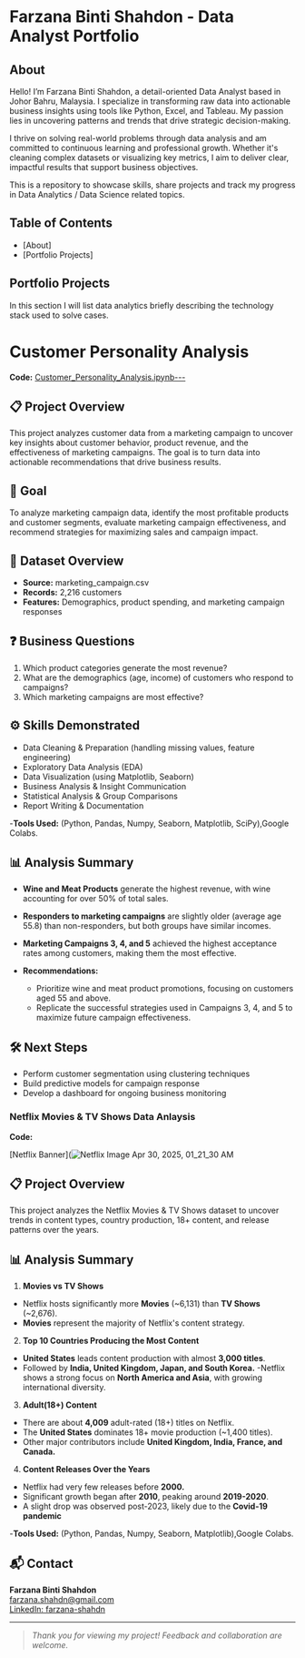 # Farzana Binti Shahdon - Data Analyst Portfolio
## About
Hello! I’m Farzana Binti Shahdon, a detail-oriented Data Analyst based in Johor Bahru, Malaysia. I specialize in transforming raw data into actionable business insights using tools like Python, Excel, and Tableau. My passion lies in uncovering patterns and trends that drive strategic decision-making.

I thrive on solving real-world problems through data analysis and am committed to continuous learning and professional growth. Whether it's cleaning complex datasets or visualizing key metrics, I aim to deliver clear, impactful results that support business objectives.

This is a repository to showcase skills, share projects and track my progress in Data Analytics / Data Science related topics.

## Table of Contents
- [About]
- [Portfolio Projects] 

## Portfolio Projects
In this section I will list data analytics briefly describing the technology stack used to solve cases.

# Customer Personality Analysis
**Code:** [Customer_Personality_Analysis.ipynb---](https://github.com/FarzanaShahdn/customer-personality-analysis/blob/main/Customer_Personality_Analysis.ipynb)

## 📋 Project Overview
This project analyzes customer data from a marketing campaign to uncover key insights about customer behavior, product revenue, and the effectiveness of marketing campaigns. The goal is to turn data into actionable recommendations that drive business results.

## 🎯 Goal
To analyze marketing campaign data, identify the most profitable products and customer segments, evaluate marketing campaign effectiveness, and recommend strategies for maximizing sales and campaign impact.

## 🔎 Dataset Overview
- **Source:** marketing_campaign.csv
- **Records:** 2,216 customers
- **Features:** Demographics, product spending, and marketing campaign responses

## ❓ Business Questions
1. Which product categories generate the most revenue?
2. What are the demographics (age, income) of customers who respond to campaigns?
3. Which marketing campaigns are most effective?

## ⚙️ Skills Demonstrated
- Data Cleaning & Preparation (handling missing values, feature engineering)
- Exploratory Data Analysis (EDA)
- Data Visualization (using Matplotlib, Seaborn)
- Business Analysis & Insight Communication
- Statistical Analysis & Group Comparisons
- Report Writing & Documentation

-**Tools Used:** (Python, Pandas, Numpy, Seaborn, Matplotlib, SciPy),Google Colabs.

## 📊 Analysis Summary
- **Wine and Meat Products** generate the highest revenue, with wine accounting for over 50% of total sales.
- **Responders to marketing campaigns** are slightly older (average age 55.8) than non-responders, but both groups have similar incomes.
- **Marketing Campaigns 3, 4, and 5** achieved the highest acceptance rates among customers, making them the most effective.

- **Recommendations:**  
  - Prioritize wine and meat product promotions, focusing on customers aged 55 and above.  
  - Replicate the successful strategies used in Campaigns 3, 4, and 5 to maximize future campaign effectiveness.

## 🛠️ Next Steps
- Perform customer segmentation using clustering techniques
- Build predictive models for campaign response
- Develop a dashboard for ongoing business monitoring

### Netflix Movies & TV Shows Data Anlaysis
**Code:** 

[Netflix Banner](![Netflix Image Apr 30, 2025, 01_21_30 AM](https://github.com/user-attachments/assets/d2ba1c8c-ddd8-4605-9759-1baa35614dae)

## 📋 Project Overview
This project analyzes the Netflix Movies & TV Shows dataset to uncover trends in content types, country production, 18+ content, and release patterns over the years.

## 📊 Analysis Summary
1) **Movies vs TV Shows**
- Netflix hosts significantly more **Movies** (~6,131) than **TV Shows** (~2,676).
- **Movies** represent the majority of Netflix's content strategy.

2) **Top 10 Countries Producing the Most Content**
- **United States** leads content production with almost **3,000 titles**.
- Followed by **India, United Kingdom, Japan, and South Korea.**
-Netflix shows a strong focus on **North America and Asia**, with growing international diversity.

3) **Adult(18+) Content**
- There are about **4,009** adult-rated (18+) titles on Netflix.
- The **United States** dominates 18+ movie production (~1,400 titles).
- Other major contributors include **United Kingdom, India, France, and Canada.**
  
4) **Content Releases Over the Years**
- Netflix had very few releases before **2000.**
- Significant growth began after **2010**, peaking around **2019-2020**.
- A slight drop was observed post-2023, likely due to the **Covid-19 pandemic**

-**Tools Used:** (Python, Pandas, Numpy, Seaborn, Matplotlib),Google Colabs.

## 📬 Contact
**Farzana Binti Shahdon**  
[farzana.shahdn@gmail.com](mailto:farzana.shahdn@gmail.com)  
[LinkedIn: farzana-shahdn](https://www.linkedin.com/in/farzana-shahdn)

---

> _Thank you for viewing my project! Feedback and collaboration are welcome._
